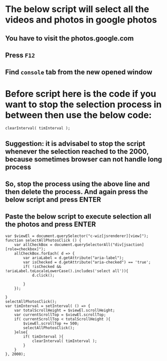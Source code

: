 # The below script will select all the videos and photos in google photos 

## You have to visit the photos.google.com
## Press `F12` 
## Find `console` tab from the new opened window

# Before script here is the code if you want to stop the selection process in between then use the below code:

```
clearInterval( timInterval );
```

## Suggestion: it is advisabel to stop the script whenever the selection reached to the 2000, because sometimes browser can not handle long process
## So, stop the process using the above line and then delete the process. And again press the below script and press ENTER

## Paste the below script to execute selection all the photos and press ENTER

```
var $viewEl = document.querySelector("c-wiz[jsrenderer][view]");
function selectAllPhotosClick () {
	var allCheckBox = document.querySelectorAll("div[jsaction][role=checkbox]");
	allCheckBox.forEach( d => { 
		var ariaLabel = d.getAttribute("aria-label");
		var isChecked = d.getAttribute("aria-checked") == 'true';
		if( !isChecked && !ariaLabel.toLocaleLowerCase().includes('select all')){
			d.click();
			
		}
	});		

}
selectAllPhotosClick();
var timInterval = setInterval( () => {
	var totalScrollHeight = $viewEl.scrollHeight;
	var currentScrollTop = $viewEl.scrollTop;
	if( currentScrollTop < totalScrollHeight ){
		$viewEl.scrollTop += 500;
		selectAllPhotosClick();
	}else{
		if( timInterval ){
			clearInterval( timInterval );
		}
	}
}, 2000);

```
